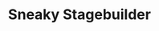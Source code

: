 ---
layout: default
parent: The Shrine's Mice
grand_parent: Encyclopaedia Folkloria
title: Sneaky Stagebuilder
permalink: /encyclopaedia/mice/sneaky_stagebuilder
nav_order: 1
---